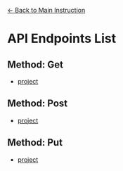[<- Back to Main Instruction](https://github.com/AcuityPPM/APIs/blob/main/README.md)

# API Endpoints List

## Method: Get

- [project](https://github.com/AcuityPPM/APIs/blob/main/endpoints/projects/get/project.md)

## Method: Post

- [project](https://github.com/AcuityPPM/APIs/blob/main/endpoints/projects/post/project.md)

## Method: Put

- [project](https://github.com/AcuityPPM/APIs/blob/main/endpoints/projects/put/project.md)
